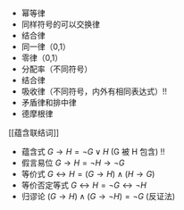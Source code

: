 - 幂等律
- 同样符号的可以交换律
- 结合律
- 同一律（0,1）
- 零律（0,1）
- 分配率（不同符号）
- 结合律
- 吸收律（不同符号，内外有相同表达式）!!
- 矛盾律和排中律
- 德摩根律


[[蕴含联结词]]

- 蕴含式 $G\to H = \neg G \vee H$ (G 被 H 包含) !!
- 假言易位 $G\to H = \neg H \to \neg G$
- 等价式 $G\leftrightarrow H = (G\to H) \wedge (H\to G)$
- 等价否定等式 $G\leftrightarrow H = \neg G \leftrightarrow \neg H$
- 归谬论 $(G\to H)\wedge(G\to \neg H) = \neg G$ (反证法)

